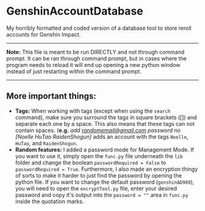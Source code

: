 # GenshinAccountDatabase
My horribly formatted and coded version of a database tool to store reroll accounts for Genshin Impact.

--------------------

**Note:** This file is meant to be run DIRECTLY and not through command prompt. It can be ran through command prompt, but in cases where the program needs to reload it will end up opening a new python window instead of just restarting within the command prompt.

--------------------

## More important things:

- **Tags:** When working with tags (except when using the `search` command), make sure you surround the tags in square brackets ([]) and separate each one by a space. This also means that these tags can not contain spaces. (**e.g.** *add randomemail@gmail.com password no [Noelle HuTao RaidenShogun]* adds an account with the tags `Noelle`, `HuTao`, and `RaidenShogun`.
- **Random features:** I added a password mode for Management Mode. If you want to use it, simply open the `func.py` file underneath the `lib` folder and change the boolean `passwordRequired = False` to `passwordRequired = True`. Furthermore, I also made an encryption thingy of sorts to make it harder to just find the password by opening the python file. If you want to change the default password (`genshinAD989`), you will need to open the `encryptTool.py` file, enter your desired password and copy it's output into the `password = ""` area in `func.py` inside the quotation marks.
